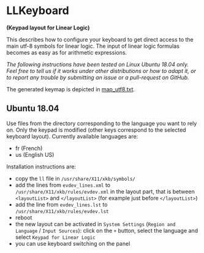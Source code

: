 # LLKeyboard
**(Keypad layout for Linear Logic)**

This describes how to configure your keyboard to get direct access to the main utf-8 symbols for linear logic. The input of linear logic formulas becomes as easy as for arithmetic expressions.

*The following instructions have been tested on Linux Ubuntu 18.04 only.
Feel free to tell us if it works under other distributions or how to adapt it, or to report any trouble by submitting an issue or a pull-request on GitHub.*

The generated keymap is depicted in [map_utf8.txt](map_utf8.txt).

## Ubuntu 18.04

Use files from the directory corresponding to the language you want to rely on. Only the keypad is modified (other keys correspond to the selected keyboard layout).
Currently available languages are:

 * fr (French)
 * us (English US)

Installation instructions are:

 * copy the `ll` file in `/usr/share/X11/xkb/symbols/`
 * add the lines from `evdev_lines.xml` to `/usr/share/X11/xkb/rules/evdev.xml` in the layout part, that is between `<layoutList>` and `</layoutList>` (for example just before `</layoutList>`)
 * add the line from `evdev_lines.lst` to `/usr/share/X11/xkb/rules/evdev.lst`
 * reboot
 * the new layout can be activated in `System Settings` (`Region and Language` / `Input Sources`): click on the `+` button, select the language and select `Keypad for Linear Logic`
 * you can use keyboard switching on the panel
